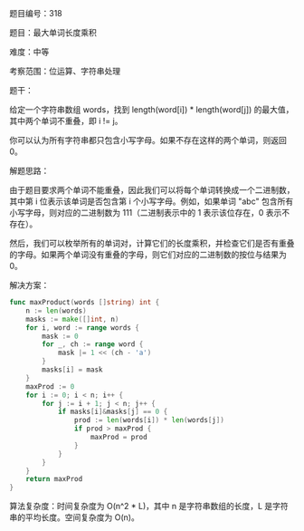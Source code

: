 题目编号：318

题目：最大单词长度乘积

难度：中等

考察范围：位运算、字符串处理

题干：

给定一个字符串数组 words，找到 length(word[i]) * length(word[j]) 的最大值，其中两个单词不重叠，即 i != j。

你可以认为所有字符串都只包含小写字母。如果不存在这样的两个单词，则返回 0。

解题思路：

由于题目要求两个单词不能重叠，因此我们可以将每个单词转换成一个二进制数，其中第 i 位表示该单词是否包含第 i 个小写字母。例如，如果单词 "abc" 包含所有小写字母，则对应的二进制数为 111（二进制表示中的 1 表示该位存在，0 表示不存在）。

然后，我们可以枚举所有的单词对，计算它们的长度乘积，并检查它们是否有重叠的字母。如果两个单词没有重叠的字母，则它们对应的二进制数的按位与结果为 0。

解决方案：

```go
func maxProduct(words []string) int {
    n := len(words)
    masks := make([]int, n)
    for i, word := range words {
        mask := 0
        for _, ch := range word {
            mask |= 1 << (ch - 'a')
        }
        masks[i] = mask
    }
    maxProd := 0
    for i := 0; i < n; i++ {
        for j := i + 1; j < n; j++ {
            if masks[i]&masks[j] == 0 {
                prod := len(words[i]) * len(words[j])
                if prod > maxProd {
                    maxProd = prod
                }
            }
        }
    }
    return maxProd
}
```

算法复杂度：时间复杂度为 O(n^2 * L)，其中 n 是字符串数组的长度，L 是字符串的平均长度。空间复杂度为 O(n)。